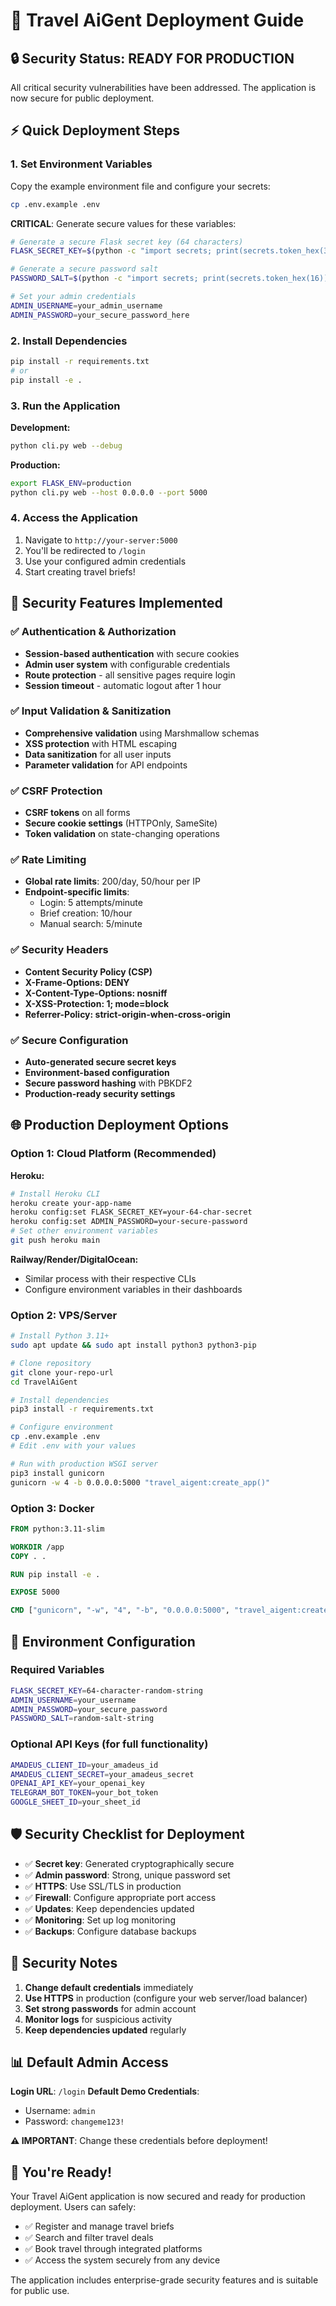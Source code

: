 # 🚀 Travel AiGent Deployment Guide

## 🔒 Security Status: READY FOR PRODUCTION

All critical security vulnerabilities have been addressed. The application is now secure for public deployment.

## ⚡ Quick Deployment Steps

### 1. Set Environment Variables

Copy the example environment file and configure your secrets:

```bash
cp .env.example .env
```

**CRITICAL**: Generate secure values for these variables:

```bash
# Generate a secure Flask secret key (64 characters)
FLASK_SECRET_KEY=$(python -c "import secrets; print(secrets.token_hex(32))")

# Generate a secure password salt
PASSWORD_SALT=$(python -c "import secrets; print(secrets.token_hex(16))")

# Set your admin credentials
ADMIN_USERNAME=your_admin_username
ADMIN_PASSWORD=your_secure_password_here
```

### 2. Install Dependencies

```bash
pip install -r requirements.txt
# or
pip install -e .
```

### 3. Run the Application

**Development:**
```bash
python cli.py web --debug
```

**Production:**
```bash
export FLASK_ENV=production
python cli.py web --host 0.0.0.0 --port 5000
```

### 4. Access the Application

1. Navigate to `http://your-server:5000`
2. You'll be redirected to `/login`
3. Use your configured admin credentials
4. Start creating travel briefs!

## 🔐 Security Features Implemented

### ✅ Authentication & Authorization
- **Session-based authentication** with secure cookies
- **Admin user system** with configurable credentials
- **Route protection** - all sensitive pages require login
- **Session timeout** - automatic logout after 1 hour

### ✅ Input Validation & Sanitization
- **Comprehensive validation** using Marshmallow schemas
- **XSS protection** with HTML escaping
- **Data sanitization** for all user inputs
- **Parameter validation** for API endpoints

### ✅ CSRF Protection
- **CSRF tokens** on all forms
- **Secure cookie settings** (HTTPOnly, SameSite)
- **Token validation** on state-changing operations

### ✅ Rate Limiting
- **Global rate limits**: 200/day, 50/hour per IP
- **Endpoint-specific limits**:
  - Login: 5 attempts/minute
  - Brief creation: 10/hour
  - Manual search: 5/minute

### ✅ Security Headers
- **Content Security Policy (CSP)**
- **X-Frame-Options: DENY**
- **X-Content-Type-Options: nosniff**
- **X-XSS-Protection: 1; mode=block**
- **Referrer-Policy: strict-origin-when-cross-origin**

### ✅ Secure Configuration
- **Auto-generated secure secret keys**
- **Environment-based configuration**
- **Secure password hashing** with PBKDF2
- **Production-ready security settings**

## 🌐 Production Deployment Options

### Option 1: Cloud Platform (Recommended)

**Heroku:**
```bash
# Install Heroku CLI
heroku create your-app-name
heroku config:set FLASK_SECRET_KEY=your-64-char-secret
heroku config:set ADMIN_PASSWORD=your-secure-password
# Set other environment variables
git push heroku main
```

**Railway/Render/DigitalOcean:**
- Similar process with their respective CLIs
- Configure environment variables in their dashboards

### Option 2: VPS/Server

```bash
# Install Python 3.11+
sudo apt update && sudo apt install python3 python3-pip

# Clone repository
git clone your-repo-url
cd TravelAiGent

# Install dependencies
pip3 install -r requirements.txt

# Configure environment
cp .env.example .env
# Edit .env with your values

# Run with production WSGI server
pip3 install gunicorn
gunicorn -w 4 -b 0.0.0.0:5000 "travel_aigent:create_app()"
```

### Option 3: Docker

```dockerfile
FROM python:3.11-slim

WORKDIR /app
COPY . .

RUN pip install -e .

EXPOSE 5000

CMD ["gunicorn", "-w", "4", "-b", "0.0.0.0:5000", "travel_aigent:create_app()"]
```

## 🔧 Environment Configuration

### Required Variables
```bash
FLASK_SECRET_KEY=64-character-random-string
ADMIN_USERNAME=your_username
ADMIN_PASSWORD=your_secure_password
PASSWORD_SALT=random-salt-string
```

### Optional API Keys (for full functionality)
```bash
AMADEUS_CLIENT_ID=your_amadeus_id
AMADEUS_CLIENT_SECRET=your_amadeus_secret
OPENAI_API_KEY=your_openai_key
TELEGRAM_BOT_TOKEN=your_bot_token
GOOGLE_SHEET_ID=your_sheet_id
```

## 🛡️ Security Checklist for Deployment

- ✅ **Secret key**: Generated cryptographically secure
- ✅ **Admin password**: Strong, unique password set
- ✅ **HTTPS**: Use SSL/TLS in production
- ✅ **Firewall**: Configure appropriate port access
- ✅ **Updates**: Keep dependencies updated
- ✅ **Monitoring**: Set up log monitoring
- ✅ **Backups**: Configure database backups

## 🚨 Security Notes

1. **Change default credentials** immediately
2. **Use HTTPS** in production (configure your web server/load balancer)
3. **Set strong passwords** for admin account
4. **Monitor logs** for suspicious activity
5. **Keep dependencies updated** regularly

## 📊 Default Admin Access

**Login URL**: `/login`
**Default Demo Credentials**:
- Username: `admin`
- Password: `changeme123!`

**⚠️ IMPORTANT**: Change these credentials before deployment!

## 🎉 You're Ready!

Your Travel AiGent application is now secured and ready for production deployment. Users can safely:

- ✅ Register and manage travel briefs
- ✅ Search and filter travel deals
- ✅ Book travel through integrated platforms
- ✅ Access the system securely from any device

The application includes enterprise-grade security features and is suitable for public use.